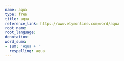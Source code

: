 ```yaml
---
name: aqua
type: free
title: aqua
reference_link: https://www.etymonline.com/word/aqua
root_name: 
root_language: 
denotation: 
word_sums:
- sum: 'Aqua + '
  respelling: aqua
---
```

